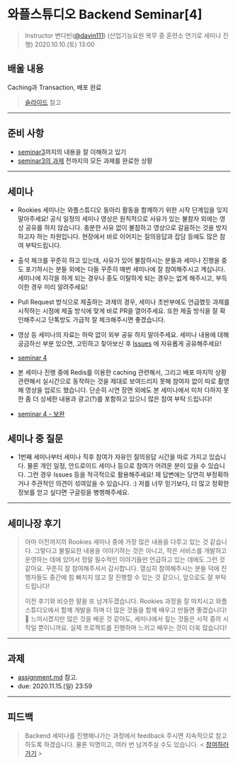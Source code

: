 # 와플스튜디오 Backend Seminar[4]

> Instructor 변다빈([@davin111](https://github.com/davin111)) (산업기능요원 복무 중 훈련소 연기로 세미나 진행)
> 2020.10.10.(토) 13:00

## 배울 내용
Caching과 Transaction, 배포 완료
> [슬라이드](https://github.com/wafflestudio/rookies/blob/master/backend/seminar4/wafflestudio%2018.5%20Rookies%20Backend%20Seminar%204.pdf) 참고

---

## 준비 사항
- [seminar3](../seminar3)까지의 내용을 잘 이해하고 있기
- [seminar3의 과제](../seminar3/assignment.md) 전까지의 모든 과제를 완료한 상황 

---

## 세미나
- Rookies 세미나는 와플스튜디오 동아리 활동을 함께하기 위한 시작 단계임을 잊지 말아주세요! 공식 일정의 세미나 영상은 원칙적으로 사유가 있는 불참자 외에는 영상 공유를 하지 않습니다.
충분한 사유 없이 불참하고 영상으로 갈음하는 것을 방지하고자 하는 차원입니다. 현장에서 바로 이어지는 질의응답과 잡담 등에도 많은 참여 부탁드립니다.

- 출석 체크를 꾸준히 하고 있는데, 사유가 있어 불참하시는 분들과 세미나 진행을 중도 포기하시는 분들 외에는 다들
꾸준히 매번 세미나에 잘 참여해주시고 계십니다. 세미나에 지각을 하게 되는 경우나 중도 이탈하게 되는 경우는 없게 해주시고, 부득이한 경우 미리 알려주세요!

- Pull Request 방식으로 제출하는 과제의 경우, 세미나 초반부에도 언급했듯 과제를 시작하는 시점에 제출 방식에 맞게 바로 PR을 열어주세요. 또한 제출 방식을 잘
확인해주시고 단톡방도 가급적 잘 체크해주시면 좋겠습니다.

- 영상 등 세미나의 자료는 허락 없이 외부 공유 하지 말아주세요. 세미나 내용에 대해 궁금하신 부분 있으면, 고민하고 찾아보신 후
[Issues](https://github.com/wafflestudio/rookies/issues) 에 자유롭게 공유해주세요!

- [seminar 4](https://youtu.be/jCcMteXd5go)
- 본 세미나 진행 중에 Redis를 이용한 caching 관련해서, 그리고 배포 마지막 상황 관련해서 실시간으로 동작하는 것을 제대로 보여드리지 못해
참여자 없이 따로 촬영해 영상을 업로드 했습니다. 단순히 시연 장면 외에도 본 세미나에서 미처 다하지 못한 좀 더 상세한 내용과 광고(?)를 포함하고 있으니 많은
참여 부탁 드립니다!
- [seminar 4 - 보완](https://youtu.be/fuU9LgSibzw)

## 세미나 중 질문
- 1번째 세미나부터 세미나 직후 참여가 자유인 질의응답 시간을 따로 가지고 있습니다. 물론 개인 일정, 안드로이드 세미나 등으로 참여가 어려운 분이 있을 수 있습니다.
 그런 경우 Issues 등을 적극적으로 활용해주세요! 제 답변에는 당연히 부정확하거나 주관적인 의견이 섞여있을 수 있습니다. :) 저를 너무 믿기보다,
 더 많고 정확한 정보를 얻고 싶다면 구글링을 병행해주세요.

---

## 세미나장 후기
> 아마 이전까지의 Rookies 세미나 중에 가장 많은 내용을 다루고 있는 것 같습니다. 그렇다고 불필요한 내용을 이야기하는 것은 아니고,
> 작은 서비스를 개발하고 운영하는 데에 있어서 정말 필수적인 이야기들만 언급하고 있는 데에도 그런 것 같아요. 꾸준히 잘 참여해주셔서 감사합니다.
> 열심히 참여해주시는 분들 덕에 진행자들도 중간에 힘 빠지지 않고 잘 진행할 수 있는 것 같으니, 앞으로도 잘 부탁드립니다!
>
> 이전 후기와 비슷한 말을 또 남겨두겠습니다. Rookies 과정을 잘 마치시고 와플스튜디오에서 함께 개발을 하며 더 많은 것들을 함께 배우고 만들면 좋겠습니다! 🚀
> 느끼시겠지만 많은 것을 배운 것 같아도, 세미나에서 짚는 것들은 시작 중의 시작일 뿐이니까요. 실제 프로젝트를 진행하며 느끼고 배우는 것이 더욱 많습니다!

---

## 과제
- [assignment.md](assignment.md) 참고.
- due: 2020.11.15.(일) 23:59

---

## 피드백
> Backend 세미나를 진행해나가는 과정에서 feedback 주시면 지속적으로 참고하도록 하겠습니다. 물론 익명이고, 여러 번 남겨주실 수도 있습니다.
> < [참여하러 가기](https://forms.gle/3K2NK2uge8aABDB66) >
